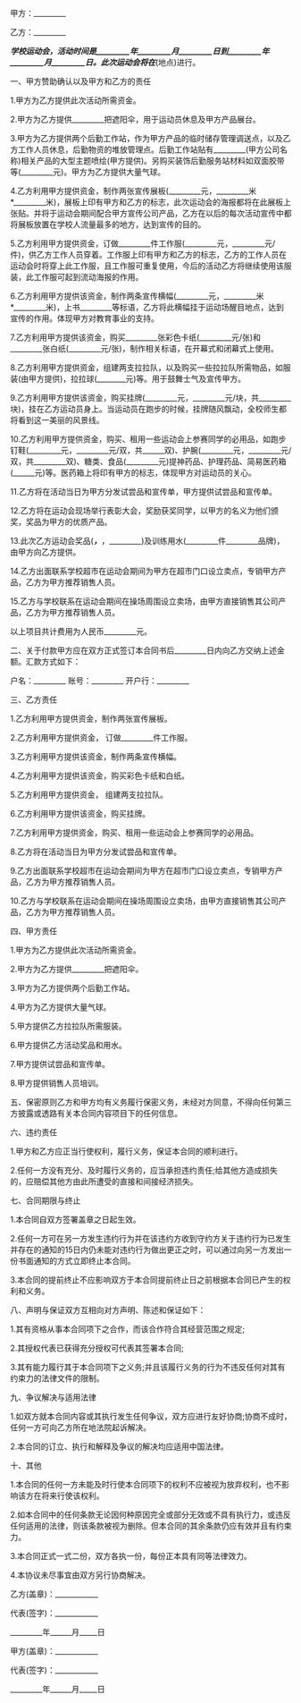 
 


甲方：_________


乙方：_________


_________学校运动会，活动时间是_________年_________月_________日到_________年_________月_________日。此次运动会将在_________(地点)进行。


一、甲方赞助确认以及甲方和乙方的责任


1.甲方为乙方提供此次活动所需资金。


2.甲方为乙方提供_________把遮阳伞，用于运动员休息及甲方产品展台。


3.甲方为乙方提供两个后勤工作站，作为甲方产品的临时储存管理调送点，以及乙方工作人员休息，后勤物资的堆放管理点。后勤工作站贴有_________(甲方公司名称)相关产品的大型主题喷绘(甲方提供)。另购买装饰后勤服务站材料如双面胶带等(_________元)。甲方为乙方提供大量气球。


4.乙方利用甲方提供资金，制作两张宣传展板(_________元，_________米*_________米)，展板上印有甲方和乙方的标志，此次运动会的海报都将在此展板上张贴。并将于运动会期间配合甲方宣传公司产品，乙方在以后的每次活动宣传中都将展板放置在学校人流量最多的地方，达到宣传的目的。


5.乙方利用甲方提供资金，订做_________件工作服(_________元，_________元/件)，供乙方工作人员穿着。工作服上印有甲方和乙方的标志，乙方的工作人员在运动会时将穿上此工作服，且工作服可重复使用，今后的活动乙方将继续使用该服装，此工作服可起到流动海报的作用。


6.乙方利用甲方提供该资金，制作两条宣传横幅(_________元，_________米*_________米)，上书_________等标语，乙方将此横幅挂于运动场醒目地点，达到宣传的作用。体现甲方对教育事业的支持。


7.乙方利用甲方提供该资金，购买_________张彩色卡纸(_________元/张)和_________张白纸(_________元/张)，制作相关标语，在开幕式和闭幕式上使用。


8.乙方利用甲方提供资金，组建两支拉拉队，以及购买一些拉拉队所需物品，如服装(由甲方提供)，拉拉球(________元)等。用于鼓舞士气及宣传甲方。


9.乙方利用甲方提供该资金，购买挂牌(_________元，_________元/块，共_________块)，挂在乙方运动员身上。当运动员在跑步的时候，挂牌随风飘动，全校师生都将看到这一美丽的风景线。


10.乙方利用甲方提供资金，购买、租用一些运动会上参赛同学的必用品，如跑步钉鞋(_________元，_________元/双，共______双)、护腕(_________元，_________元/双，共_________双)、糖类、食品(_________元)提神药品、护理药品、简易医药箱(______元)等。医药箱上将印有甲方的标志，体现甲方对运动员的关心。


11.乙方将在活动当日为甲方分发试尝品和宣传单，甲方提供试尝品和宣传单。


12.乙方将在运动会现场举行表彰大会，奖励获奖同学，以甲方的名义为他们颁奖，奖品为甲方的优质产品。


13.此次乙方运动会奖品(_________，_________，_________)及训练用水(_________件_________品牌)，由甲方向乙方提供。


14.乙方出面联系学校超市在运动会期间为甲方在超市门口设立卖点，专销甲方产品，乙方为甲方推荐销售人员。


15.乙方与学校联系在运动会期间在操场周围设立卖场，由甲方直接销售其公司产品，乙方为甲方推荐销售人员。


以上项目共计费用为人民币_________元。


二、关于付款甲方应在双方正式签订本合同书后_________日内向乙方交纳上述金额。汇款方式如下：


户名：_________ 账号：_________ 开户行：_________


三、乙方责任


1.乙方利用甲方提供资金，制作两张宣传展板。


2.乙方利用甲方提供资金， 订做_________件工作服。


3.乙方利用甲方提供该资金，制作两条宣传横幅。


4.乙方利用甲方提供该资金，购买彩色卡纸和白纸。


5.乙方利用甲方提供资金， 组建两支拉拉队。


6.乙方利用甲方提供该资金，购买挂牌。


7.乙方利用甲方提供资金，购买、租用一些运动会上参赛同学的必用品。


8.乙方将在活动当日为甲方分发试尝品和宣传单。


9.乙方出面联系学校超市在运动会期间为甲方在超市门口设立卖点，专销甲方产品，乙方为甲方推荐销售人员。


10.乙方与学校联系在运动会期间在操场周围设立卖场，由甲方直接销售其公司产品，乙方为甲方推荐销售人员。


四、甲方责任


1.甲方为乙方提供此次活动所需资金。


2.甲方为乙方提供_________把遮阳伞。


3.甲方为乙方提供两个后勤工作站。


4.甲方为乙方提供大量气球。


5.甲方提供乙方拉拉队所需服装。


6.甲方提供乙方活动奖品和用水。


7.甲方提供试尝品和宣传单。


8.甲方提供销售人员培训。


五、保密原则乙方和甲方均有义务履行保密义务，未经对方同意，不得向任何第三方披露或透路有关本合同内容项目下的任何信息。


六、违约责任


1.甲方和乙方应正当行使权利，履行义务，保证本合同的顺利进行。


2.任何一方没有充分、及时履行义务的，应当承担违约责任;给其他方造成损失的，应赔偿其他方由此所遭受的直接和间接经济损失。


七、合同期限与终止


1.本合同自双方签署盖章之日起生效。


2.任何一方可在另一方发生违约行为并在该违约方收到守约方关于违约行为已发生并存在的通知的15日内仍未能对违约行为做出更正之时，可以通过向另一方发出一份书面通知的方式立即终止本合同。


3.本合同的提前终止不应影响双方于本合同提前终止日之前根据本合同已产生的权利和义务。


八、声明与保证双方互相向对方声明、陈述和保证如下：


1.其有资格从事本合同项下之合作，而该合作符合其经营范围之规定;


2.其授权代表已获得充分授权可代表其签署本合同;


3.其有能力履行其于本合同项下之义务;并且该履行义务的行为不违反任何对其有约束力的法律文件的限制。


九、争议解决与适用法律


1.如双方就本合同内容或其执行发生任何争议，双方应进行友好协商;协商不成时，任何一方可向乙方所在地法院起诉解决。


2.本合同的订立、执行和解释及争议的解决均应适用中国法律。


十、其他


1.本合同的任何一方未能及时行使本合同项下的权利不应被视为放弃权利，也不影响该方在将来行使该权利。


2.如本合同中的任何条款无论因何种原因完全或部分无效或不具有执行力，或违反任何适用的法律，则该条款被视为删除。但本合同的其余条款仍应有效并且有约束力。


3.本合同正式一式二份，双方各执一份，每份正本具有同等法律效力。


4.本协议未尽事宜由双方另行协商解决。


乙方(盖章)：____________


代表(签字)：____________


_________年______月_____日


甲方(盖章)：____________


代表(签字)：____________


_________年______月_____日




 


 

 
 
 
 
 
  


  
 

  


  


  
 
 
 
 

